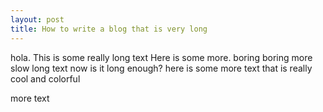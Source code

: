 ```yaml
---
layout: post
title: How to write a blog that is very long
---
```

hola. This is some really long text Here is some more. boring boring more slow long text now is it long enough?
here is some more text that is really cool and colorful

more text
